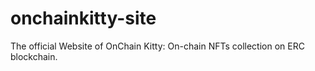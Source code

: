 # onchainkitty-site
The official Website of OnChain Kitty: On-chain NFTs collection on ERC blockchain.
